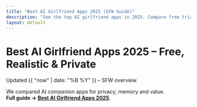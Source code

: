 ```yaml
---
title: "Best AI Girlfriend Apps 2025 (SFW Guide)"
description: "See the top AI girlfriend apps in 2025. Compare free trials, realistic companions with memory, and private chat options."
layout: default
---
```


<h1>Best AI Girlfriend Apps 2025 – Free, Realistic & Private</h1>

Updated {{ "now" | date: "%B %Y" }} – SFW overview.

We compared AI companion apps for privacy, memory and value.  
**Full guide → [Best AI Girlfriend Apps 2025](https://www.aisextinghub.com/blog/best-ai-girlfriend-apps-2025)**.


